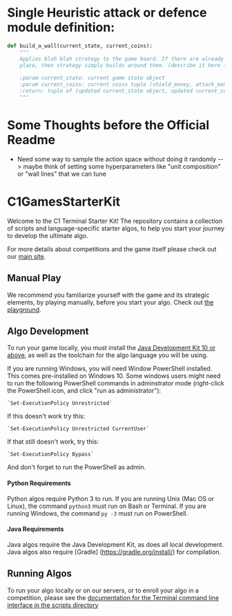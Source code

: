 # Single Heuristic attack or defence module definition:
```python
def build_a_wall(current_state, current_coins):
    """
    Applies blah blah strategy to the game board. If there are already units in 
    place, then strategy simply builds around them. (describe it here in details)
    
    :param current_state: current game state object
    :param current_coins: current coins tuple (shield_money, attack_money)
    :return: tuple of (updated current_state object, updated current_coins object)
    """

```

# Some Thoughts before the Official Readme

* Need some way to sample the action space without doing it randomly --> maybe think of setting some hyperparameters like "unit composition" or "wall lines" that we can tune

# C1GamesStarterKit

Welcome to the C1 Terminal Starter Kit! The repository contains a collection of scripts and 
language-specific starter algos, to help you start your journey to develop the ultimate algo.

For more details about competitions and the game itself please check out our
[main site](https://terminal.c1games.com/rules).

## Manual Play

We recommend you familiarize yourself with the game and its strategic elements, by playing manually,
before you start your algo. Check out [the playground](https://terminal.c1games.com/playground).

## Algo Development

To run your game locally, you must install the 
[Java Development Kit 10 or above](http://www.oracle.com/technetwork/java/javase/downloads/jdk10-downloads-4416644.html),
as well as the toolchain for the algo language you will be using.

If you are running Windows, you will need Window PowerShell installed. This comes pre-installed on Windows 10.
Some windows users might need to run the following PowerShell commands in adminstrator mode (right-click the 
PowerShell icon, and click "run as administrator"):
    
    `Set-ExecutionPolicy Unrestricted`
    
If this doesn't work try this:
    
    `Set-ExecutionPolicy Unrestricted CurrentUser`
    
If that still doesn't work, try this:
    
    `Set-ExecutionPolicy Bypass`
    
And don't forget to run the PowerShell as admin.

#### Python Requirements

Python algos require Python 3 to run. If you are running Unix (Mac OS or Linux), the command `python3` must run on 
Bash or Terminal. If you are running Windows, the command `py -3` must run on PowerShell.
   
#### Java Requirements

Java algos require the Java Development Kit, as does all local development. Java algos also require [Gradle]
(https://gradle.org/install/) for compilation.
   
## Running Algos

To run your algo locally or on our servers, or to enroll your algo in a competition, please see the [documentation 
for the Terminal command line interface in the scripts directory](https://github.com/correlation-one/AIGamesStarterKit/tree/master/scripts)

